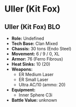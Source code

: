 # Uller (Kit Fox)
## Uller (Kit Fox) BLO
- **Role:** Undefined
- **Tech Base:** Clan Mixed
- **Chassis:** 30 tons (Endo Steel)
- **Movement:** 6 / 9 / 0, XL
- **Armor:** 76 (Ferro Fibrous)
- **Heat Sinks:** 10 (20)
- **Weapons:**
  - ER Medium Laser
  - ER Small Laser
  - Ultra AC/10 (ammo: 20)
- **Equipment:**
  - Inner Sphere C3i
- **Battle Value:** unknown

